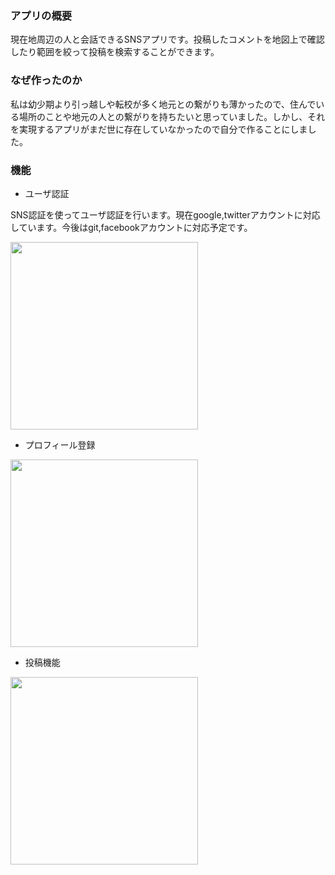 ### アプリの概要
現在地周辺の人と会話できるSNSアプリです。投稿したコメントを地図上で確認したり範囲を絞って投稿を検索することができます。

### なぜ作ったのか
私は幼少期より引っ越しや転校が多く地元との繋がりも薄かったので、住んでいる場所のことや地元の人との繋がりを持ちたいと思っていました。しかし、それを実現するアプリがまだ世に存在していなかったので自分で作ることにしました。

### 機能
- ユーザ認証

SNS認証を使ってユーザ認証を行います。現在google,twitterアカウントに対応しています。今後はgit,facebookアカウントに対応予定です。

<img src="https://user-images.githubusercontent.com/59225570/110620652-99ea7600-81dc-11eb-9b9e-93345b0de048.png" width="300">


- プロフィール登録

<img src="https://user-images.githubusercontent.com/59225570/110620668-9eaf2a00-81dc-11eb-8386-a79bb7767189.gif" width="300">


- 投稿機能
<img src="https://user-images.githubusercontent.com/59225570/110620671-a078ed80-81dc-11eb-9bd7-5c3e4887ca75.gif" width="300">
